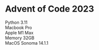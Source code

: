 # Advent of Code 2023

Python 3.11         
Macbook Pro         
Apple M1 Max        
Memory 32GB         
MacOS Sonoma 14.1.1
